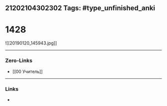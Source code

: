 21202104302302
Tags: #type_unfinished_anki 
---
# 1428

![[20190120_145943.jpg]]

---
### Zero-Links
- [[00 Учитель]]
---
### Links
-